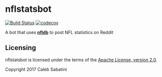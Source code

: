 # nflstatsbot 

[![Build Status](https://travis-ci.org/csabatini/nflstatsbot.svg?branch=master)](https://travis-ci.org/csabatini/nflstatsbot)
[![codecov](https://codecov.io/gh/csabatini/nflstatsbot/branch/master/graph/badge.svg)](https://codecov.io/gh/csabatini/nflstatsbot)

A bot that uses [**nfldb**](https://github.com/BurntSushi/nfldb) to post NFL statistics on Reddit


## Licensing

nflstatsbot is licensed under the terms of the [Apache License, version 2.0](http://www.apache.org/licenses/LICENSE-2.0).

Copyright 2017 Caleb Sabatini
